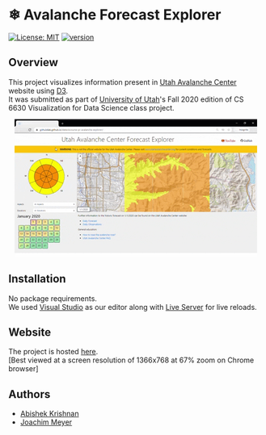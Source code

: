 # ❄ Avalanche Forecast Explorer
[![License: MIT](https://img.shields.io/badge/License-MIT-green.svg)](https://opensource.org/licenses/MIT)
[![version](https://img.shields.io/badge/version-1.0.0-yellow.svg)](https://semver.org)

## Overview
This project visualizes information present in [Utah Avalanche Center](https://utahavalanchecenter.org) website using [D3](https://d3js.org/). <br/>
It was submitted as part of [University of Utah](https://www.cs.utah.edu/)'s Fall 2020 edition of CS 6630 Visualization for Data Science class project.<br/>
<p align="center">
  <img width="480" height="272" src="uacfe.gif">
</p>

## Installation
No package requirements.<br/>
We used [Visual Studio](https://code.visualstudio.com/) as our editor along with [Live Server](https://marketplace.visualstudio.com/items?itemName=ritwickdey.LiveServer) for live reloads.

## Website
The project is hosted [here](https://github4ak.github.io/dataviscourse-pr-avalanche-explorer/). <br/>
[Best viewed at a screen resolution of 1366x768 at 67% zoom on Chrome browser]

## Authors
* [Abishek Krishnan](https://github.com/github4ak)
* [Joachim Meyer](https://github.com/jomey)

